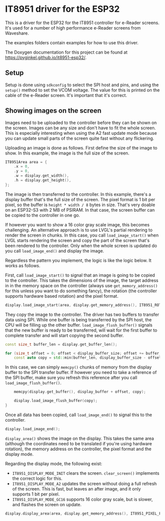# IT8951 driver for the ESP32

This is a driver for the ESP32 for the IT8951 controller for e-Reader screens.
It's used for a number of high performance e-Reader screens from Waveshare.

The examples folders contain examples for how to use this driver.

The Doxygen documentation for this project can be found at
https://pvginkel.github.io/it8951-esp32/.

## Setup

Setup is done using `sdkconfig` to select the SPI host and pins, and using
the `setup()` method to set the VCOM voltage. The value for this is printed
on the cable of the e-Reader screen. It's important that it's correct.

## Showing images on the screen

Images need to be uploaded to the controller before they can be shown
on the screen. Images can be any size and don't have to fit the whole
screen. This is especially interesting when using the A2 fast update mode
because you can update small parts of the screen quite fast without
any flickering.

Uploading an image is done as follows. First define the size of the image
to show. In this example, the image is the full size of the screen.

```cpp
IT8951Area area = {
    .x = 0,
    .y = 0,
    .w = display.get_width(),
    .h = display.get_height(),
};
```

The image is then transferred to the controller. In this example, there's a
display buffer that's the full size of the screen. The pixel format is 1 bit
per pixel, so the buffer is `height * width / 8` bytes in size. That's very doable
on an ESP32-S3 with 2 MB of PSIRAM. In that case, the screen buffer can be
copied to the controller in one go.

If however you want to show a 16 color gray scale image, this becomes challenging.
An alternative approach is to use LVGL's partial rendering to render the screen
in chunks. In this case, you call `load_image_start()` when LVGL starts rendering
the screen and copy the part of the screen that's been rendered to the controller.
Only when the whole screen is updated do you call `load_image_end()` and display
the image.

Regardless the pattern you implement, the logic is like the logic below. It
works as follows.

First, call `load_image_start()` to signal that an image is going to be copied
to the controller. This takes the dimensions of the image, the target address
in in the memory space on the controller (always use `get_memory_address()` for
this unless you want to do something fancy), the rotation (the controller supports
hardware based rotation) and the pixel format.

```cpp
display.load_image_start(area, display.get_memory_address(), IT8951_ROTATE_0, IT8951_PIXEL_FORMAT_1BPP);
```

They copy the image to the controller. The driver has two buffers to transfer
data using SPI. While one buffer is being transferred by the SPI host, the CPU
will be filling up the other buffer. `load_image_flush_buffer()` signals that
the new buffer is ready to be transferred, will wait for the first buffer
to complete transfer and will start copying the second buffer.

```cpp
const size_t buffer_len = display.get_buffer_len();

for (size_t offset = 0; offset < display_buffer_size; offset += buffer_len) {
    const auto copy = std::min(buffer_len, display_buffer_size - offset);
```

In this case, we can simply `memcpy()` chunks of memory from the display buffer
to the SPI transfer buffer. If however you need to take a reference of
the SPI buffer, make sure you refresh this reference after you call
`load_image_flush_buffer()`.

```cpp
    memcpy(display.get_buffer(), display_buffer + offset, copy);

    display.load_image_flush_buffer(copy);
}
```

Once all data has been copied, call `load_image_end()` to signal this to
the controller.

```cpp
display.load_image_end();
```

`display_area()` shows the image on the display. This takes the same
area (although the coordinates need to be translated if you're using
hardware rotation), the memory address on the controller, the pixel format
and the display mode.

Regarding the display mode, the following exist:

* `IT8951_DISPLAY_MODE_INIT` clears the screen. `clear_screen()` implements
  the correct logic for this.
* `IT8951_DISPLAY_MODE_A2` updates the screen without doing a full refresh
  of the screen. This is fast, but leaves an after image, and it only
  supports 1 bit per pixel.
* `IT8951_DISPLAY_MODE_GC16` supports 16 color gray scale, but is slower, and
  flashes the screen on update.

```cpp
display.display_area(area, display.get_memory_address(), IT8951_PIXEL_FORMAT_1BPP, IT8951_DISPLAY_MODE_A2);
```
